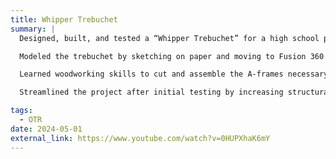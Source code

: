 ```yaml
---
title: Whipper Trebuchet
summary: |
  Designed, built, and tested a “Whipper Trebuchet” for a high school physics project with the goal of launching a tennis ball as far as possible.

  Modeled the trebuchet by sketching on paper and moving to Fusion 360 to complete a 3D model to present in class.

  Learned woodworking skills to cut and assemble the A-frames necessary to hold the arm.

  Streamlined the project after initial testing by increasing structural strength and researching better projectiles to increase the throw distance by 70%.

tags:
  - OTR
date: 2024-05-01
external_link: https://www.youtube.com/watch?v=0HUPXhaK6mY
---
```

